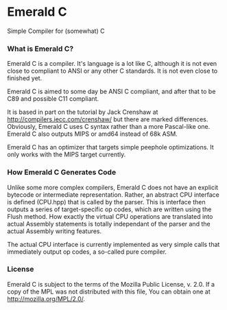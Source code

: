 # Emerald C
Simple Compiler for (somewhat) C

### What is Emerald C?

Emerald C is a compiler. It's language is a lot like C, although it is not
even close to compliant to ANSI or any other C standards. It is not even close
to finished yet.

Emerald C is aimed to some day be ANSI C compliant, and after that to be C89
and possible C11 compliant.

It is based in part on the tutorial by Jack Crenshaw at 
http://compilers.iecc.com/crenshaw/ but there are marked differences. 
Obviously, Emerald C uses C syntax rather than a more Pascal-like one. Emerald
C also outputs MIPS or amd64 instead of 68k ASM.

Emerald C has an optimizer that targets simple peephole optimizations. It only
works with the MIPS target currently.

### How Emerald C Generates Code

Unlike some more complex compilers, Emerald C does not have an explicit
bytecode or intermediate representation. Rather, an abstract CPU interface
is defined (CPU.hpp) that is called by the parser. This is interface then
outputs a series of target-specific op codes, which are written using the
Flush method. How exactly the virtual CPU operations are translated into
actual Assembly statements is totally independant of the parser and the
actual Assembly writing features.

The actual CPU interface is currently implemented as very simple calls
that immediately output op codes, a so-called pure compiler.

### License
Emerald C is subject to the terms of the Mozilla Public License, v. 2.0. If a
copy of the MPL was not distributed with this file, You can obtain one at 
http://mozilla.org/MPL/2.0/.
